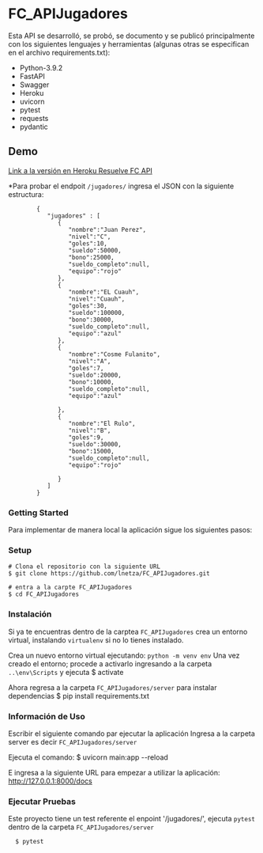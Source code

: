 # FC_APIJugadores

Esta API se desarrolló, se probó, se documento y se publicó principalmente con los siguientes lenguajes y herramientas (algunas otras se especifican en el archivo requirements.txt):

- Python-3.9.2
- FastAPI
- Swagger
- Heroku
- uvicorn
- pytest
- requests
- pydantic

## Demo
[Link a la versión en Heroku Resuelve FC API](https://fcresuelve.herokuapp.com/docs)

*Para probar el endpoit `/jugadores/` ingresa el JSON con la siguiente estructura:

            {
               "jugadores" : [  
                  {  
                     "nombre":"Juan Perez",
                     "nivel":"C",
                     "goles":10,
                     "sueldo":50000,
                     "bono":25000,
                     "sueldo_completo":null,
                     "equipo":"rojo"
                  },
                  {  
                     "nombre":"EL Cuauh",
                     "nivel":"Cuauh",
                     "goles":30,
                     "sueldo":100000,
                     "bono":30000,
                     "sueldo_completo":null,
                     "equipo":"azul"
                  },
                  {  
                     "nombre":"Cosme Fulanito",
                     "nivel":"A",
                     "goles":7,
                     "sueldo":20000,
                     "bono":10000,
                     "sueldo_completo":null,
                     "equipo":"azul"

                  },
                  {  
                     "nombre":"El Rulo",
                     "nivel":"B",
                     "goles":9,
                     "sueldo":30000,
                     "bono":15000,
                     "sueldo_completo":null,
                     "equipo":"rojo"

                  }
               ]
            }

### Getting Started
Para implementar de manera local la aplicación sigue los siguientes pasos:

### Setup

    # Clona el repositorio con la siguiente URL
    $ git clone https://github.com/lnetza/FC_APIJugadores.git
  
    # entra a la carpte FC_APIJugadores
    $ cd FC_APIJugadores
            
### Instalación

Si ya te encuentras dentro de la carptea `FC_APIJugadores` crea un entorno virtual,
instalando `virtualenv` si no lo tienes instalado.

Crea un nuevo entorno virtual ejecutando: `python -m venv env`
Una vez creado el entorno; procede a activarlo ingresando a la carpeta `..\env\Scripts` y ejecuta 
   $ activate

Ahora regresa a la carpeta `FC_APIJugadores/server` para instalar dependencias
  $ pip install requirements.txt

### Información de Uso

Escribir el siguiente comando par ejecutar la aplicación
Ingresa a la carpeta server es decir `FC_APIJugadores/server`
    
Ejecuta el comando:
  $ uvicorn main:app --reload
    
            
E ingresa a la siguiente URL para empezar a utilizar la aplicación: http://127.0.0.1:8000/docs


### Ejecutar Pruebas

Este proyecto tiene un test referente el enpoint '/jugadores/', ejecuta `pytest` dentro de la carpeta `FC_APIJugadores/server`

      $ pytest


